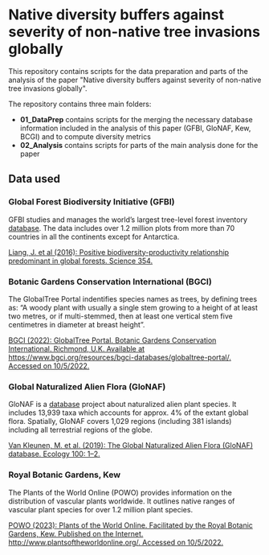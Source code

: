 # Native diversity buffers against severity of non-native tree invasions globally 

This repository contains scripts for the data preparation and parts of the analysis of the paper "Native diversity buffers against severity of non-native tree invasions globally". 

The repository contains three main folders: 
* **01_DataPrep** contains scripts for the merging the necessary database information included in the analysis of this paper (GFBI, GloNAF, Kew, BCGI) and to compute diversity metrics
* **02_Analysis** contains scripts for parts of the main analysis done for the paper


## Data used
### Global Forest Biodiversity Initiative (GFBI)
GFBI studies and manages the world’s largest tree-level forest inventory [database](https://gfbinitiative.net/). The data includes over 1.2 million plots from more than 70 countries in all the continents except for Antarctica. 

[Liang, J. et al (2016): Positive biodiversity-productivity relationship predominant in global forests. Science 354.](www.doi.org/10.1126/science.aaf8957)

### Botanic Gardens Conservation International (BGCI)
The GlobalTree Portal indentifies species names as trees, by defining trees as: “A woody plant with usually a single stem growing to a height of at least two metres, or if multi-stemmed, then at least one vertical stem five centimetres in diameter at breast height”.

[BGCI (2022): GlobalTree Portal. Botanic Gardens Conservation International. Richmond, U.K. Available at https://www.bgci.org/resources/bgci-databases/globaltree-portal/. Accessed on 10/5/2022.](https://www.bgci.org/resources/bgci-databases/globaltree-portal/)

### Global Naturalized Alien Flora (GloNAF)
GloNAF is a [database](https://glonaf.org/) project about naturalized alien plant species. It includes 13,939 taxa which accounts for approx. 4% of the extant global flora. Spatially, GloNAF covers 1,029 regions (including 381 islands) including all terrestrial regions of the globe.

[Van Kleunen, M. et al. (2019): The Global Naturalized Alien Flora (GloNAF) database. Ecology 100: 1–2.](https://doi.org/10.1002/ecy.2542)

### Royal Botanic Gardens, Kew
The Plants of the World Online (POWO) provides information on the distribution of vascular plants worldwide. It outlines native ranges of vascular plant species for over 1.2 million plant species. 

[POWO (2023): Plants of the World Online. Facilitated by the Royal Botanic Gardens, Kew. Published on the Internet. http://www.plantsoftheworldonline.org/. Accessed on 10/5/2022.](http://www.plantsoftheworldonline.org/)

